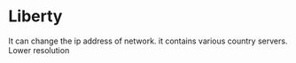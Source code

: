 # Liberty
It can change the ip address of network. it contains various country servers. Lower resolution
